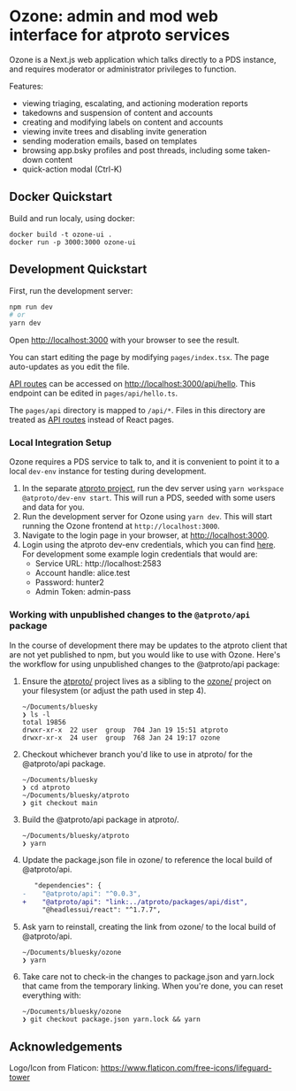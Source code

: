 
Ozone: admin and mod web interface for atproto services
=======================================================

Ozone is a Next.js web application which talks directly to a PDS instance, and requires moderator or administrator privileges to function.

Features:

- viewing triaging, escalating, and actioning moderation reports
- takedowns and suspension of content and accounts
- creating and modifying labels on content and accounts
- viewing invite trees and disabling invite generation
- sending moderation emails, based on templates
- browsing app.bsky profiles and post threads, including some taken-down content
- quick-action modal (Ctrl-K)

## Docker Quickstart

Build and run localy, using docker:

```
docker build -t ozone-ui .
docker run -p 3000:3000 ozone-ui
```

## Development Quickstart

First, run the development server:

```bash
npm run dev
# or
yarn dev
```

Open [http://localhost:3000](http://localhost:3000) with your browser to see the result.

You can start editing the page by modifying `pages/index.tsx`. The page auto-updates as you edit the file.

[API routes](https://nextjs.org/docs/api-routes/introduction) can be accessed on [http://localhost:3000/api/hello](http://localhost:3000/api/hello). This endpoint can be edited in `pages/api/hello.ts`.

The `pages/api` directory is mapped to `/api/*`. Files in this directory are treated as [API routes](https://nextjs.org/docs/api-routes/introduction) instead of React pages.


### Local Integration Setup

Ozone requires a PDS service to talk to, and it is convenient to point it to a local `dev-env` instance for testing during development.

1. In the separate [atproto project](https://github.com/bluesky-social/atproto), run the dev server using `yarn workspace @atproto/dev-env start`. This will run a PDS, seeded with some users and data for you.
2. Run the development server for Ozone using `yarn dev`. This will start running the Ozone frontend at `http://localhost:3000`.
3. Navigate to the login page in your browser, at [http://localhost:3000](http://localhost:3000).
4. Login using the atproto dev-env credentials, which you can find [here](https://github.com/bluesky-social/atproto/blob/a1240f0a37030766dfe0a2ccfdc2810432520ae9/packages/dev-env/src/mock/index.ts#L59-L84). For development some example login credentials that would are:
   - Service URL: http://localhost:2583
   - Account handle: alice.test
   - Password: hunter2
   - Admin Token: admin-pass

### Working with unpublished changes to the `@atproto/api` package

In the course of development there may be updates to the atproto client that are not yet published to npm, but you would like to use with Ozone. Here's the workflow for using unpublished changes to the @atproto/api package:

1. Ensure the [atproto/](https://github.com/bluesky-social/atproto) project lives as a sibling to the [ozone/](https://github.com/bluesky-social/ozone) project on your filesystem (or adjust the path used in step 4).

   ```
   ~/Documents/bluesky
   ❯ ls -l
   total 19856
   drwxr-xr-x  22 user  group  704 Jan 19 15:51 atproto
   drwxr-xr-x  24 user  group  768 Jan 24 19:17 ozone
   ```

2. Checkout whichever branch you'd like to use in atproto/ for the @atproto/api package.

   ```
   ~/Documents/bluesky
   ❯ cd atproto
   ~/Documents/bluesky/atproto
   ❯ git checkout main
   ```

3. Build the @atproto/api package in atproto/.

   ```
   ~/Documents/bluesky/atproto
   ❯ yarn
   ```

4. Update the package.json file in ozone/ to reference the local build of @atproto/api.

   ```diff
      "dependencies": {
   -    "@atproto/api": "^0.0.3",
   +    "@atproto/api": "link:../atproto/packages/api/dist",
        "@headlessui/react": "^1.7.7",
   ```

5. Ask yarn to reinstall, creating the link from ozone/ to the local build of @atproto/api.
   ```
   ~/Documents/bluesky/ozone
   ❯ yarn
   ```
6. Take care not to check-in the changes to package.json and yarn.lock that came from the temporary linking. When you're done, you can reset everything with:
   ```
   ~/Documents/bluesky/ozone
   ❯ git checkout package.json yarn.lock && yarn
   ```

## Acknowledgements

Logo/Icon from Flaticon: https://www.flaticon.com/free-icons/lifeguard-tower
